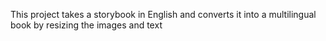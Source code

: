 This project takes a storybook in English and converts it into a multilingual book by resizing the images and text

